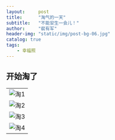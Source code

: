 ```yaml
---
layout:     post
title:      "淘气的一天"
subtitle:   "不能安生一会儿！"
author:     "裴有军"
header-img: "static/img/post-bg-06.jpg"
catalog: true
tags:
    - 幸福照
---
```


## 开始淘了

| |
| --------------------------------------------------------------------------------------------- |
| <img src="{{ site.baseurl }}/static/photo/IMG_20160803_075411.jpg" alt="淘1">   |
| <img src="{{ site.baseurl }}/static/photo/IMG_20160803_075423.jpg" alt="淘2">   |
| <img src="{{ site.baseurl }}/static/photo/IMG_20160803_075444.jpg" alt="淘3">   |
| <img src="{{ site.baseurl }}/static/photo/IMG_20160803_075444_1.jpg" alt="淘4"> |

